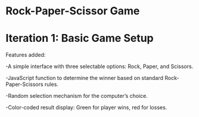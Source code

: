# Rock-Paper-Scissor Game

# Iteration 1: Basic Game Setup

Features added:

-A simple interface with three selectable options: Rock, Paper, and Scissors.

-JavaScript function to determine the winner based on standard Rock-Paper-Scissors rules.

-Random selection mechanism for the computer’s choice.

-Color-coded result display: Green for player wins, red for losses.
